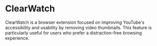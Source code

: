# ClearWatch

ClearWatch is a browser extension focused on improving YouTube's accessibility and usability by removing video thumbnails. This feature is particularly useful for users who prefer a distraction-free browsing experience.
